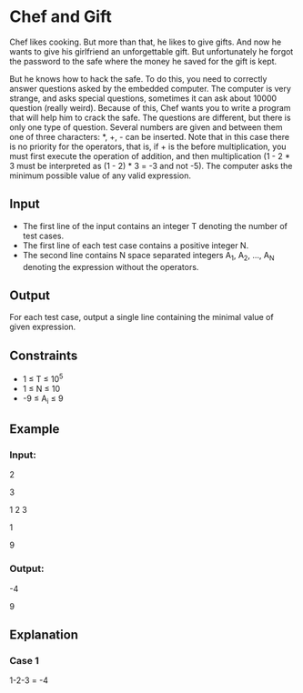 # Chef and Gift

Chef likes cooking. But more than that, he likes to give gifts. And now he wants to give his girlfriend an unforgettable gift. 
But unfortunately he forgot the password to the safe where the money he saved for the gift is kept.

But he knows how to hack the safe. To do this, you need to correctly answer questions asked by the embedded computer. 
The computer is very strange, and asks special questions, sometimes it can ask about 10000 question (really weird). 
Because of this, Chef wants you to write a program that will help him to crack the safe.
The questions are different, but there is only one type of question. 
Several numbers are given and between them one of three characters: *, +, - can be inserted. 
Note that in this case there is no priority for the operators, that is, if + is the before multiplication, you must first 
execute the operation of addition, and then multiplication (1 - 2 * 3 must be interpreted as (1 - 2) * 3 = -3 and not -5). 
The computer asks the minimum possible value of any valid expression.

## Input

- The first line of the input contains an integer T denoting the number of test cases. 
- The first line of each test case contains a positive integer N. 
- The second line contains N space separated integers A<sub>1</sub>, A<sub>2</sub>, ..., A<sub>N</sub> denoting the expression without the operators.

## Output

For each test case, output a single line containing the minimal value of given expression.

## Constraints

- 1 ≤ T ≤ 10<sup>5</sup>
- 1 ≤ N ≤ 10
- -9 ≤ A<sub>i</sub> ≤ 9

## Example

### Input:

2

3

1 2 3

1

9

### Output:

-4

9

## Explanation

### Case 1

1-2-3 = -4
